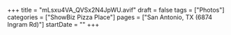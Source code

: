 +++
title = "mLsxu4VA_QVSx2N4JpWU.avif"
draft = false
tags = ["Photos"]
categories = ["ShowBiz Pizza Place"]
pages = ["San Antonio, TX (6874 Ingram Rd)"]
startDate = ""
+++

